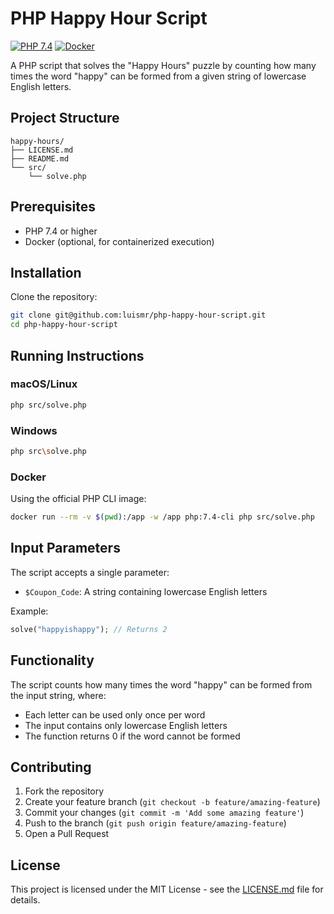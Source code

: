 # PHP Happy Hour Script

[![PHP 7.4](https://img.shields.io/badge/PHP-7.4-blue.svg)](https://www.php.net/)
[![Docker](https://img.shields.io/badge/Docker-Enabled-blue.svg)](https://www.docker.com/)

A PHP script that solves the "Happy Hours" puzzle by counting how many times the word "happy" can be formed from a given string of lowercase English letters.

## Project Structure

```
happy-hours/
├── LICENSE.md
├── README.md
└── src/
    └── solve.php
```

## Prerequisites

- PHP 7.4 or higher
- Docker (optional, for containerized execution)

## Installation

Clone the repository:
```bash
git clone git@github.com:luismr/php-happy-hour-script.git
cd php-happy-hour-script
```

## Running Instructions

### macOS/Linux

```bash
php src/solve.php
```

### Windows

```bash
php src\solve.php
```

### Docker

Using the official PHP CLI image:

```bash
docker run --rm -v $(pwd):/app -w /app php:7.4-cli php src/solve.php
```

## Input Parameters

The script accepts a single parameter:
- `$Coupon_Code`: A string containing lowercase English letters

Example:
```php
solve("happyishappy"); // Returns 2
```

## Functionality

The script counts how many times the word "happy" can be formed from the input string, where:
- Each letter can be used only once per word
- The input contains only lowercase English letters
- The function returns 0 if the word cannot be formed

## Contributing

1. Fork the repository
2. Create your feature branch (`git checkout -b feature/amazing-feature`)
3. Commit your changes (`git commit -m 'Add some amazing feature'`)
4. Push to the branch (`git push origin feature/amazing-feature`)
5. Open a Pull Request

## License

This project is licensed under the MIT License - see the [LICENSE.md](LICENSE.md) file for details. 